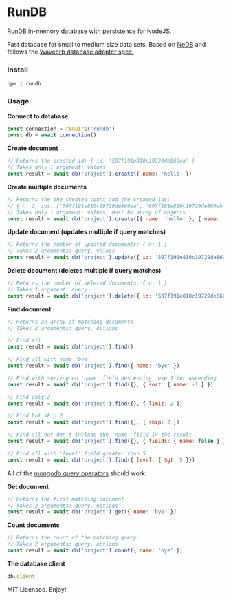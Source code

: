 # RunDB

RunDB in-memory database with persistence for NodeJS.

Fast database for small to medium size data sets. Based on [NeDB](https://github.com/louischatriot/nedb) and follows the [Waveorb database adapter spec.](https://github.com/eldoy/waveorb-db)

### Install
`npm i rundb`

### Usage
**Connect to database**
```js
const connection = require('rundb')
const db = await connection()
```

**Create document**
```js
// Returns the created id: { id: '507f191e810c19729de860ea' }
// Takes only 1 argument: values
const result = await db('project').create({ name: 'hello' })
```

**Create multiple documents**
```js
// Returns the the created count and the created ids:
// { n: 2, ids: ['507f191e810c19729de860ea', '607f191e810c19729de860eb'] }
// Takes only 1 argument: values, must be array of objects
const result = await db('project').create([{ name: 'hello' }, { name: 'bye' }])
```

**Update document (updates multiple if query matches)**
```js
// Returns the number of updated documents: { n: 1 }
// Takes 2 arguments: query, values
const result = await db('project').update({ id: '507f191e810c19729de860ea' }, { name: 'bye' })
```

**Delete document (deletes multiple if query matches)**
```js
// Returns the number of deleted documents: { n: 1 }
// Takes 1 argument: query
const result = await db('project').delete({ id: '507f191e810c19729de860ea' })
```

**Find document**
```js
// Returns an array of matching documents
// Takes 2 arguments: query, options

// Find all
const result = await db('project').find()

// Find all with name 'bye'
const result = await db('project').find({ name: 'bye' })

// Find with sorting on 'name' field descending, use 1 for ascending
const result = await db('project').find({}, { sort: { name: -1 } })

// Find only 2
const result = await db('project').find({}, { limit: 2 })

// Find but skip 2
const result = await db('project').find({}, { skip: 2 })

// Find all but don't include the 'name' field in the result
const result = await db('project').find({}, { fields: { name: false } })

// Find all with 'level' field greater than 5
const result = await db('project').find({ level: { $gt: 5 }})
```
All of the [mongodb query operators](https://docs.mongodb.com/manual/reference/operator/query/) should work.

**Get document**
```js
// Returns the first matching document
// Takes 2 arguments: query, options
const result = await db('project').get({ name: 'bye' })
```

**Count documents**
```js
// Returns the count of the matching query
// Takes 2 arguments: query, options
const result = await db('project').count({ name: 'bye' })
```

**The database client**
```js
db.client
```

MIT Licensed. Enjoy!
